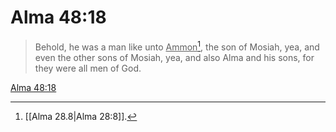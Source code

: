 # Alma 48:18

> Behold, he was a man like unto <u>Ammon</u>[^a], the son of Mosiah, yea, and even the other sons of Mosiah, yea, and also Alma and his sons, for they were all men of God.

[Alma 48:18](https://www.churchofjesuschrist.org/study/scriptures/bofm/alma/48?lang=eng&id=p18#p18)


[^a]: [[Alma 28.8|Alma 28:8]].  
